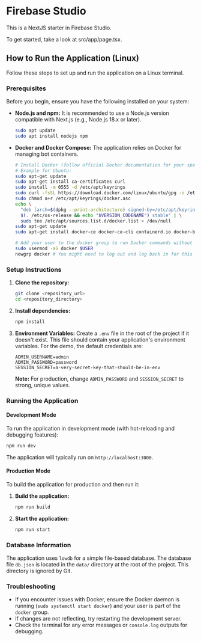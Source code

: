 # Firebase Studio

This is a NextJS starter in Firebase Studio.

To get started, take a look at src/app/page.tsx.

## How to Run the Application (Linux)

Follow these steps to set up and run the application on a Linux terminal.

### Prerequisites

Before you begin, ensure you have the following installed on your system:

*   **Node.js and npm:** It is recommended to use a Node.js version compatible with Next.js (e.g., Node.js 18.x or later).
    ```bash
    sudo apt update
    sudo apt install nodejs npm
    ```
*   **Docker and Docker Compose:** The application relies on Docker for managing bot containers.
    ```bash
    # Install Docker (follow official Docker documentation for your specific Linux distribution)
    # Example for Ubuntu:
    sudo apt-get update
    sudo apt-get install ca-certificates curl
    sudo install -m 0555 -d /etc/apt/keyrings
    sudo curl -fsSL https://download.docker.com/linux/ubuntu/gpg -o /etc/apt/keyrings/docker.asc
    sudo chmod a+r /etc/apt/keyrings/docker.asc
    echo \
      "deb [arch=$(dpkg --print-architecture) signed-by=/etc/apt/keyrings/docker.asc] https://download.docker.com/linux/ubuntu \
      $(. /etc/os-release && echo "$VERSION_CODENAME") stable" | \
      sudo tee /etc/apt/sources.list.d/docker.list > /dev/null
    sudo apt-get update
    sudo apt-get install docker-ce docker-ce-cli containerd.io docker-buildx-plugin docker-compose-plugin

    # Add your user to the docker group to run Docker commands without sudo
    sudo usermod -aG docker $USER
    newgrp docker # You might need to log out and log back in for this to take effect
    ```

### Setup Instructions

1.  **Clone the repository:**
    ```bash
    git clone <repository_url>
    cd <repository_directory>
    ```

2.  **Install dependencies:**
    ```bash
    npm install
    ```

3.  **Environment Variables:**
    Create a `.env` file in the root of the project if it doesn't exist. This file should contain your application's environment variables. For the demo, the default credentials are:
    ```
    ADMIN_USERNAME=admin
    ADMIN_PASSWORD=password
    SESSION_SECRET=a-very-secret-key-that-should-be-in-env
    ```
    **Note:** For production, change `ADMIN_PASSWORD` and `SESSION_SECRET` to strong, unique values.

### Running the Application

#### Development Mode

To run the application in development mode (with hot-reloading and debugging features):

```bash
npm run dev
```
The application will typically run on `http://localhost:3000`.

#### Production Mode

To build the application for production and then run it:

1.  **Build the application:**
    ```bash
    npm run build
    ```

2.  **Start the application:**
    ```bash
    npm run start
    ```

### Database Information

The application uses `lowdb` for a simple file-based database. The database file `db.json` is located in the `data/` directory at the root of the project. This directory is ignored by Git.

### Troubleshooting

*   If you encounter issues with Docker, ensure the Docker daemon is running (`sudo systemctl start docker`) and your user is part of the `docker` group.
*   If changes are not reflecting, try restarting the development server.
*   Check the terminal for any error messages or `console.log` outputs for debugging.